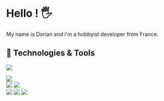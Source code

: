 <!-- This is based on https://github.com/MartinHeinz/MartinHeinz -->

# Hello ! 🖐️

My name is Dorian and i'm a hobbyist developer from France.

## 🔧 Technologies & Tools

[![](https://img.shields.io/badge/OS-Windows_11-informational?style=for-the-badge&logo=Windows11&logoColor=dodgerblue&color=dodgerblue)](https://www.microsoft.com/fr-fr/windows) 
 
[![](https://img.shields.io/badge/Code_Editor-Jetbrains_Fleet-informational?style=for-the-badge&logo=jetbrains&logoColor=white&color=purple)](https://www.jetbrains.com/fleet/)   
[![](https://img.shields.io/badge/Language-CSharp-informational?style=for-the-badge&logo=csharp&logoColor=white&color=239120)](https://dotnet.microsoft.com/)
[![](https://img.shields.io/badge/IDE-Jetbrains_Rider-informational?style=for-the-badge&logo=rider&logoColor=white&color=red)](https://www.jetbrains.com/rider/)   
[![](https://img.shields.io/badge/Language-Java-informational?style=for-the-badge&logo=.env&logoColor=white&color=orange)](https://www.java.com/) 
[![](https://img.shields.io/badge/Language-Kotlin-informational?style=for-the-badge&logo=.env&logoColor=white&color=orange)](https://www.java.com/)
[![](https://img.shields.io/badge/IDE-Jetbrains_IntelliJ-informational?style=for-the-badge&logo=intellij-idea&logoColor=white&color=red)](https://www.jetbrains.com/idea/)
